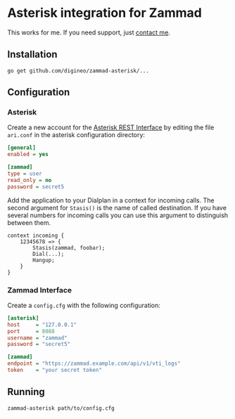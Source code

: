Asterisk integration for Zammad
===============================

This works for me.
If you need support, just [contact me](https://www.digineo.de/impressum).

## Installation

    go get github.com/digineo/zammad-asterisk/...

## Configuration

### Asterisk

Create a new account for the [Asterisk REST Interface](https://wiki.asterisk.org/wiki/pages/viewpage.action?pageId=29395573) by editing the file `ari.conf` in the asterisk configuration directory:

```ini
[general]
enabled = yes

[zammad]
type = user
read_only = no
password = secret5
```

Add the application to your Dialplan in a context for incoming calls.
The second argument for `Stasis()` is the name of called destination.
If you have several numbers for incoming calls you can use this argument to distinguish between them.

```
context incoming {
	12345678 => {
		Stasis(zammad, foobar);
		Dial(...);
		Hangup;
	}
}
```

### Zammad Interface

Create a `config.cfg` with the following configuration:

```ini
[asterisk]
host     = "127.0.0.1"
port     = 8088
username = "zammad"
password = "secret5"

[zammad]
endpoint = "https://zammad.example.com/api/v1/vti_logs"
token    = "your secret token"
```

## Running

    zammad-asterisk path/to/config.cfg
